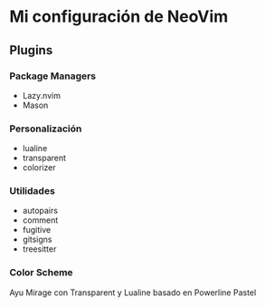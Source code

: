 # Mi configuración de NeoVim
## Plugins
### Package Managers
* Lazy.nvim
* Mason
### Personalización
* lualine
* transparent
* colorizer
### Utilidades
* autopairs
* comment
* fugitive
* gitsigns
* treesitter
### Color Scheme
Ayu Mirage con Transparent y Lualine basado en Powerline Pastel

